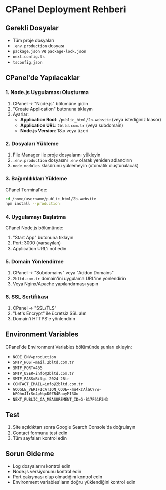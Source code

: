 # CPanel Deployment Rehberi

## Gerekli Dosyalar

- Tüm proje dosyaları
- `.env.production` dosyası
- `package.json` ve `package-lock.json`
- `next.config.ts`
- `tsconfig.json`

## CPanel'de Yapılacaklar

### 1. Node.js Uygulaması Oluşturma

1. CPanel → "Node.js" bölümüne gidin
2. "Create Application" butonuna tıklayın
3. Ayarlar:
   - **Application Root**: `/public_html/2b-website` (veya istediğiniz klasör)
   - **Application URL**: `2bltd.com.tr` (veya subdomain)
   - **Node.js Version**: 18.x veya üzeri

### 2. Dosyaları Yükleme

1. File Manager ile proje dosyalarını yükleyin
2. `.env.production` dosyasını `.env` olarak yeniden adlandırın
3. `node_modules` klasörünü yüklemeyin (otomatik oluşturulacak)

### 3. Bağımlılıkları Yükleme

CPanel Terminal'de:

```bash
cd /home/username/public_html/2b-website
npm install --production
```

### 4. Uygulamayı Başlatma

CPanel Node.js bölümünde:

1. "Start App" butonuna tıklayın
2. Port: 3000 (varsayılan)
3. Application URL'i not edin

### 5. Domain Yönlendirme

1. CPanel → "Subdomains" veya "Addon Domains"
2. `2bltd.com.tr` domain'ini uygulama URL'ine yönlendirin
3. Veya Nginx/Apache yapılandırması yapın

### 6. SSL Sertifikası

1. CPanel → "SSL/TLS"
2. "Let's Encrypt" ile ücretsiz SSL alın
3. Domain'i HTTPS'e yönlendirin

## Environment Variables

CPanel'de Environment Variables bölümünde şunları ekleyin:

- `NODE_ENV=production`
- `SMTP_HOST=mail.2bltd.com.tr`
- `SMTP_PORT=465`
- `SMTP_USER=info@2bltd.com.tr`
- `SMTP_PASS=Bilgi-2024-2Btr`
- `CONTACT_EMAIL=info@2bltd.com.tr`
- `GOOGLE_VERIFICATION_CODE=-mu4kzAlaCY7w-bPQhnJIrSn4pNqxD0ZB4EaoyMI3Go`
- `NEXT_PUBLIC_GA_MEASUREMENT_ID=G-B17F61F3N3`

## Test

1. Site açıldıktan sonra Google Search Console'da doğrulayın
2. Contact formunu test edin
3. Tüm sayfaları kontrol edin

## Sorun Giderme

- Log dosyalarını kontrol edin
- Node.js versiyonunu kontrol edin
- Port çakışması olup olmadığını kontrol edin
- Environment variables'ların doğru yüklendiğini kontrol edin
